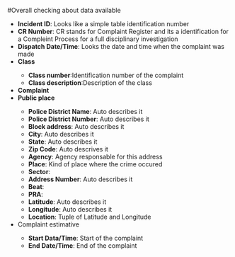 #Overall checking about data available

<ul>
	<li><strong>Incident ID</strong>: Looks like a simple table identification number</li>
	<li><strong>CR Number</strong>: CR stands for Complaint Register and its a identification for a Compleint Process for a full disciplinary investigation</li>
	<li><strong>Dispatch Date/Time</strong>: Looks the date and time when the complaint was made</li>
	<li><strong>Class</strong></li>
		<ul>
			<li><strong>Class number</strong>:Identification number of the complaint</li>
			<li><strong>Class description</strong>:Description of the class</li>
		</ul>
	<li><strong>Complaint</strong></li>
		<li><strong>Public place</strong></li>
			<ul>
				<li><strong>Police District Name</strong>: Auto describes it</li>
				<li><strong>Police District Number</strong>: Auto describes it</li>
				<li><strong>Block address</strong>: Auto describes it</li>
				<li><strong>City</strong>: Auto describes it</li>
				<li><strong>State</strong>: Auto describes it</li>
				<li><strong>Zip Code</strong>: Auto descrives it</li>
				<li><strong>Agency</strong>: Agency responsable for this address</li>
				<li><strong>Place</strong>: Kind of place where the crime occured</li>
				<li><strong>Sector</strong>:</li>
				<li><strong>Address Number</strong>: Auto describes it</li>
				<li><strong>Beat</strong>:</li>
				<li><strong>PRA</strong>:</li>
				<li><strong>Latitude</strong>: Auto describes it</li>
				<li><strong>Longitude</strong>: Auto describes it</li>
				<li><strong>Location</strong>: Tuple of Latitude and Longitude</li>
			</ul>
		<li>Complaint estimative</li>
			<ul>
				<li><strong>Start Data/Time</strong>: Start of the complaint</li>
				<li><strong>End Date/Time</strong>: End of the complaint</li>
			</ul>
</ul>
